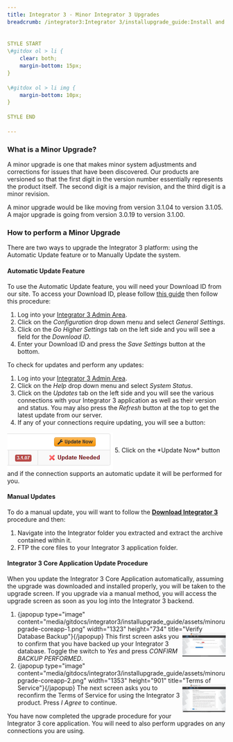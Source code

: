 ```yaml
---
title: Integrator 3 - Minor Integrator 3 Upgrades
breadcrumb: /integrator3:Integrator 3/installupgrade_guide:Install and Upgrade Guide/minor:Minor Integrator 3 Upgrades/


STYLE START
\#gitdox ol > li {
	clear: both;
	margin-bottom: 15px;
}

\#gitdox ol > li img {
	margin-bottom: 10px;
}

STYLE END

---
```


### What is a Minor Upgrade?

A minor upgrade is one that makes minor system adjustments and corrections for issues that have been discovered.  Our products are versioned so that the first digit in the version number essentially represents the product itself.  The second digit is a major revision, and the third digit is a minor revision.

A minor upgrade would be like moving from version 3.1.04 to version 3.1.05.  A major upgrade is going from version 3.0.19 to version 3.1.00.

### How to perform a Minor Upgrade

There are two ways to upgrade the Integrator 3 platform: using the Automatic Update feature or to Manually Update the system.

#### Automatic Update Feature

To use the Automatic Update feature, you will need your Download ID from our site.  To access your Download ID, please follow [this guide](common/accessdownloadid.md) then follow this procedure:

1. Log into your [Integrator 3 Admin Area](integrator3/howtoguides/accessadminarea.md).
2. Click on the *Configuration* drop down menu and select *General Settings*.
3. Click on the *Go Higher Settings* tab on the left side and you will see a field for the *Download ID*.
4. Enter your Download ID and press the *Save Settings* button at the bottom.

To check for updates and perform any updates:

1. Log into your [Integrator 3 Admin Area](integrator3/howtoguides/accessadminarea.md).
2. Click on the *Help* drop down menu and select *System Status*.
3. Click on the *Updates* tab on the left side and you will see the various connections with your Integrator 3 application as well as their version and status.  You may also press the *Refresh* button at the top to get the latest update from our server.
4. If any of your connections require updating, you will see a button:<br/>
<img src="assets/minorupgrade-updatenowbutton.png" align="center" />
5. Click on the *Update Now* button and if the connection supports an automatic update it will be performed for you.

#### Manual Updates

To do a manual update, you will want to follow the **[Download Integrator 3](integrator3/installupgrade_guide/newinstalls.md)** procedure and then:

1. Navigate into the Integrator folder you extracted and extract the archive contained within it.
2. FTP the core files to your Integrator 3 application folder.

#### Integrator 3 Core Application Update Procedure

When you update the Integrator 3 Core Application automatically, assuming the upgrade was downloaded and installed properly, you will be taken to the upgrade screen.  If you upgrade via a manual method, you will access the upgrade screen as soon as you log into the Integrator 3 backend.

1. {japopup type="image" content="media/gitdocs/integrator3/installupgrade_guide/assets/minorupgrade-coreapp-1.png" width="1323" height="734" title="Verify Database Backup"}<img src="assets/minorupgrade-coreapp-1.png" width="100px" align="right" />{/japopup}
This first screen asks you to confirm that you have backed up your Integrator 3 database.  Toggle the switch to *Yes* and press *CONFIRM BACKUP PERFORMED*.
2. {japopup type="image" content="media/gitdocs/integrator3/installupgrade_guide/assets/minorupgrade-coreapp-2.png" width="1353" height="901" title="Terms of Service"}<img src="assets/minorupgrade-coreapp-2.png" width="100px" align="right" />{/japopup}
The next screen asks you to reconfirm the Terms of Service for using the Integrator 3 product.  Press *I Agree* to continue.

You have now completed the upgrade procedure for your Integrator 3 core application.  You will need to also perform upgrades on any connections you are using.
